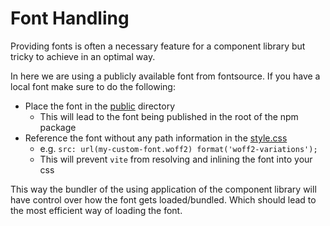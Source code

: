 # Font Handling

Providing fonts is often a necessary feature for a component library but tricky to achieve in an optimal way.

In here we are using a publicly available font from fontsource. If you have a local font make sure to do the following:
- Place the font in the [public](../web-components/public) directory
  - This will lead to the font being published in the root of the npm package
- Reference the font without any path information in the [style.css](../web-components/src/rootStyles/style.css)
  - e.g. `src: url(my-custom-font.woff2) format('woff2-variations');`
  - This will prevent `vite` from resolving and inlining the font into your css

This way the bundler of the using application of the component library will have control over how the font gets 
loaded/bundled. Which should lead to the most efficient way of loading the font.
